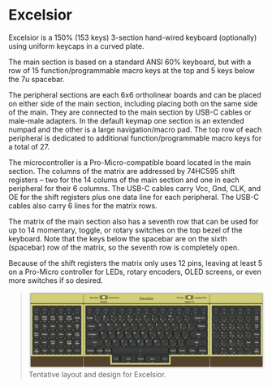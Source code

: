 # Excelsior
Excelsior is a 150% (153 keys) 3-section hand-wired keyboard (optionally) using uniform keycaps in a curved plate.

The main section is based on a standard ANSI 60% keyboard, but with a row of 15 function/programmable macro keys at the top and 5 keys below the 7u spacebar.

The peripheral sections are each 6x6 ortholinear boards and can be placed on either side of the main section, including placing both on the same side of the main. They are connected to the main section by USB-C cables or male-male adapters. In the default keymap one section is an extended numpad and the other is a large navigation/macro pad. The top row of each peripheral is dedicated to additional function/programmable macro keys for a total of 27.

The microcontroller is a Pro-Micro-compatible board located in the main section. The columns of the matrix are addressed by 74HC595 shift registers – two for the 14 colums of the main section and one in each peripheral for their 6 columns. The USB-C cables carry Vcc, Gnd, CLK, and OE for the shift registers plus one data line for each peripheral. The USB-C cables also carry 6 lines for the matrix rows. 

The matrix of the main section also has a seventh row that can be used for up to 14 momentary, toggle, or rotary switches on the top bezel of the keyboard. Note that the keys below the spacebar are on the sixth (spacebar) row of the matrix, so the seventh row is completely open.

Because of the shift registers the matrix only uses 12 pins, leaving at least 5 on a Pro-Micro controller for LEDs, rotary encoders, OLED screens, or even more switches if so desired.

>![Excelsior](excelsior.png)
>Tentative layout and design for Excelsior.
